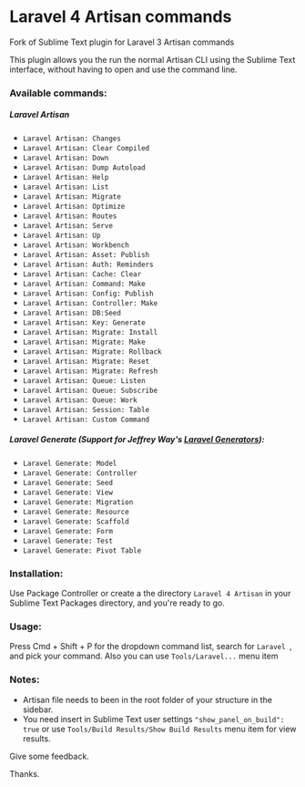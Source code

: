 Laravel 4 Artisan commands
===============

Fork of Sublime Text plugin for Laravel 3 Artisan commands

This plugin allows you the run the normal Artisan CLI using the Sublime Text interface, without having to open and use the command line.

### Available commands:

##### Laravel Artisan
- `Laravel Artisan: Changes`
- `Laravel Artisan: Clear Compiled`
- `Laravel Artisan: Down`
- `Laravel Artisan: Dump Autoload`
- `Laravel Artisan: Help`
- `Laravel Artisan: List`
- `Laravel Artisan: Migrate`
- `Laravel Artisan: Optimize`
- `Laravel Artisan: Routes`
- `Laravel Artisan: Serve`
- `Laravel Artisan: Up`
- `Laravel Artisan: Workbench`
- `Laravel Artisan: Asset: Publish`
- `Laravel Artisan: Auth: Reminders`
- `Laravel Artisan: Cache: Clear`
- `Laravel Artisan: Command: Make`
- `Laravel Artisan: Config: Publish`
- `Laravel Artisan: Controller: Make`
- `Laravel Artisan: DB:Seed`
- `Laravel Artisan: Key: Generate`
- `Laravel Artisan: Migrate: Install`
- `Laravel Artisan: Migrate: Make`
- `Laravel Artisan: Migrate: Rollback`
- `Laravel Artisan: Migrate: Reset`
- `Laravel Artisan: Migrate: Refresh`
- `Laravel Artisan: Queue: Listen`
- `Laravel Artisan: Queue: Subscribe`
- `Laravel Artisan: Queue: Work`
- `Laravel Artisan: Session: Table`
- `Laravel Artisan: Custom Command`

##### Laravel Generate (Support for Jeffrey Way's [Laravel Generators](https://github.com/JeffreyWay/Laravel-4-Generators)):
- `Laravel Generate: Model`
- `Laravel Generate: Controller`
- `Laravel Generate: Seed`
- `Laravel Generate: View`
- `Laravel Generate: Migration`
- `Laravel Generate: Resource`
- `Laravel Generate: Scaffold`
- `Laravel Generate: Form`
- `Laravel Generate: Test`
- `Laravel Generate: Pivot Table`

### Installation:
Use Package Controller or create a the directory `Laravel 4 Artisan` in your Sublime Text Packages directory, and you're ready to go.

### Usage:
Press Cmd + Shift + P for the dropdown command list, search for `Laravel `, and pick your command. Also you can use `Tools/Laravel...` menu item

### Notes:
- Artisan file needs to been in the root folder of your structure in the sidebar.
- You need insert in Sublime Text user settings `"show_panel_on_build": true` or use `Tools/Build Results/Show Build Results` menu item for view results.

Give some feedback.

Thanks.
